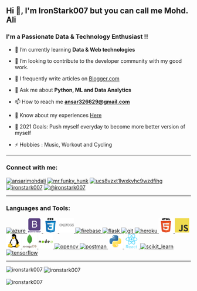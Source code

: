 <h2 align="left">Hi 👋, I'm IronStark007 but you can call me Mohd. Ali</h2>
<h3 align="left">I'm a Passionate Data & Technology Enthusiast !!</h3>

<!-- <p align="left"> <img src="https://komarev.com/ghpvc/?username=ironstark007&label=Profile%20views&color=0e75b6&style=flat" alt="ironstark007" /> </p>

<p align="left"> <a href="https://github.com/ryo-ma/github-profile-trophy"><img src="https://github-profile-trophy.vercel.app/?username=ironstark007" alt="ironstark007" /></a> </p> -->


- 🌱 I’m currently learning **Data & Web technologies**

- 👯 I’m looking to contribute to the developer community with my good work.

- 📝 I frequently write articles on [Blogger.com](https://ironstark007.blogspot.com/)

- 💬 Ask me about **Python, ML and Data Analytics**

- 📫 How to reach me **ansar326629@gmail.com**

- 📄 Know about my experiences [Here](https://drive.google.com/file/d/1bAPxTY-ZPRG48Bj3yMME42uggzicHuoe/view?usp=sharing)

- 🥅 2021 Goals: Push myself everyday to become more better version of myself

- ⚡ Hobbies : Music, Workout and Cycling
---
<h3 align="left">Connect with me:</h3>
<p align="left">
<a href="https://linkedin.com/in/ansarimohdali" target="blank"><img align="center" src="https://cdn.jsdelivr.net/npm/simple-icons@3.0.1/icons/linkedin.svg" alt="ansarimohdali" height="30" width="40" /></a>
<a href="https://instagram.com/mr.funky_hunk" target="blank"><img align="center" src="https://cdn.jsdelivr.net/npm/simple-icons@3.0.1/icons/instagram.svg" alt="mr.funky_hunk" height="30" width="40" /></a>
<a href="https://www.youtube.com/c/ucs8vzxt1lwxkvhc9wzdfihg" target="blank"><img align="center" src="https://cdn.jsdelivr.net/npm/simple-icons@3.0.1/icons/youtube.svg" alt="ucs8vzxt1lwxkvhc9wzdfihg" height="30" width="40" /></a>
<a href="https://www.hackerrank.com/ironstark007" target="blank"><img align="center" src="https://cdn.jsdelivr.net/npm/simple-icons@3.0.1/icons/hackerrank.svg" alt="ironstark007" height="30" width="40" /></a>
<a href="https://www.hackerearth.com/@ironstark007" target="blank"><img align="center" src="https://cdn.jsdelivr.net/npm/simple-icons@3.0.1/icons/hackerearth.svg" alt="@ironstark007" height="30" width="40" /></a>
</p>

---
<h3 align="left">Languages and Tools:</h3>
<p align="left"> <a href="https://azure.microsoft.com/en-in/" target="_blank"> <img src="https://www.vectorlogo.zone/logos/microsoft_azure/microsoft_azure-icon.svg" alt="azure" width="40" height="40"/> </a> <a href="https://getbootstrap.com" target="_blank"> <img src="https://raw.githubusercontent.com/devicons/devicon/master/icons/bootstrap/bootstrap-plain-wordmark.svg" alt="bootstrap" width="40" height="40"/> </a> <a href="https://www.w3schools.com/css/" target="_blank"> <img src="https://raw.githubusercontent.com/devicons/devicon/master/icons/css3/css3-original-wordmark.svg" alt="css3" width="40" height="40"/> </a> <a href="https://expressjs.com" target="_blank"> <img src="https://raw.githubusercontent.com/devicons/devicon/master/icons/express/express-original-wordmark.svg" alt="express" width="40" height="40"/> </a> <a href="https://firebase.google.com/" target="_blank"> <img src="https://www.vectorlogo.zone/logos/firebase/firebase-icon.svg" alt="firebase" width="40" height="40"/> </a> <a href="https://flask.palletsprojects.com/" target="_blank"> <img src="https://www.vectorlogo.zone/logos/pocoo_flask/pocoo_flask-icon.svg" alt="flask" width="40" height="40"/> </a> <a href="https://git-scm.com/" target="_blank"> <img src="https://www.vectorlogo.zone/logos/git-scm/git-scm-icon.svg" alt="git" width="40" height="40"/> </a> <a href="https://heroku.com" target="_blank"> <img src="https://www.vectorlogo.zone/logos/heroku/heroku-icon.svg" alt="heroku" width="40" height="40"/> </a> <a href="https://www.w3.org/html/" target="_blank"> <img src="https://raw.githubusercontent.com/devicons/devicon/master/icons/html5/html5-original-wordmark.svg" alt="html5" width="40" height="40"/> </a> <a href="https://developer.mozilla.org/en-US/docs/Web/JavaScript" target="_blank"> <img src="https://raw.githubusercontent.com/devicons/devicon/master/icons/javascript/javascript-original.svg" alt="javascript" width="40" height="40"/> </a> <a href="https://www.linux.org/" target="_blank"> <img src="https://raw.githubusercontent.com/devicons/devicon/master/icons/linux/linux-original.svg" alt="linux" width="40" height="40"/> </a> <a href="https://www.mongodb.com/" target="_blank"> <img src="https://raw.githubusercontent.com/devicons/devicon/master/icons/mongodb/mongodb-original-wordmark.svg" alt="mongodb" width="40" height="40"/> </a> <a href="https://nodejs.org" target="_blank"> <img src="https://raw.githubusercontent.com/devicons/devicon/master/icons/nodejs/nodejs-original-wordmark.svg" alt="nodejs" width="40" height="40"/> </a> <a href="https://opencv.org/" target="_blank"> <img src="https://www.vectorlogo.zone/logos/opencv/opencv-icon.svg" alt="opencv" width="40" height="40"/> </a> <a href="https://postman.com" target="_blank"> <img src="https://www.vectorlogo.zone/logos/getpostman/getpostman-icon.svg" alt="postman" width="40" height="40"/> </a> <a href="https://www.python.org" target="_blank"> <img src="https://raw.githubusercontent.com/devicons/devicon/master/icons/python/python-original.svg" alt="python" width="40" height="40"/> </a> <a href="https://reactjs.org/" target="_blank"> <img src="https://raw.githubusercontent.com/devicons/devicon/master/icons/react/react-original-wordmark.svg" alt="react" width="40" height="40"/> </a> <a href="https://scikit-learn.org/" target="_blank"> <img src="https://upload.wikimedia.org/wikipedia/commons/0/05/Scikit_learn_logo_small.svg" alt="scikit_learn" width="40" height="40"/> </a> <a href="https://www.tensorflow.org" target="_blank"> <img src="https://www.vectorlogo.zone/logos/tensorflow/tensorflow-icon.svg" alt="tensorflow" width="40" height="40"/> </a> </p>

<!-- <h3 align="left">Support:</h3>
<p><a href="https://www.buymeacoffee.com/IronStark007"> <img align="left" src="https://cdn.buymeacoffee.com/buttons/v2/default-yellow.png" height="50" width="210" alt="IronStark007" /></a></p><br><br> -->
---
<p><img align="left" src="https://github-readme-stats.vercel.app/api/top-langs?username=ironstark007&show_icons=true&locale=en&layout=compact" alt="ironstark007" /></p>

<p>&nbsp;<img align="center" src="https://github-readme-stats.vercel.app/api?username=ironstark007&show_icons=true&locale=en" alt="ironstark007" /></p>


<p><img align="center" src="https://github-readme-streak-stats.herokuapp.com/?user=ironstark007&" alt="ironstark007" /></p>
